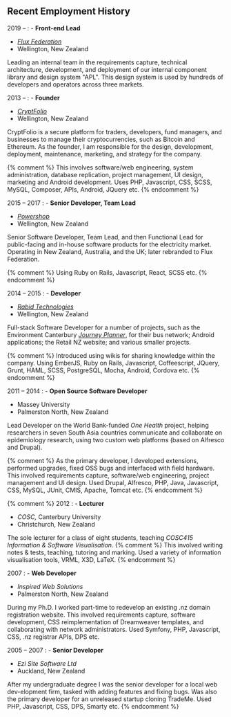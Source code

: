 ## Recent Employment History

2019 &ndash;
: - **Front-end Lead**
  - _[Flux Federation](https://fluxfederation.com)_
  - Wellington, New Zealand

  Leading an internal team in the requirements capture,
  technical architecture, development, and deployment of our
  internal component library and design system "APL".
  This design system is used by hundreds of developers
  and operators across three markets.

2013 &ndash;
: - **Founder**
  - _[CryptFolio](https://cryptfolio.com)_
  - Wellington, New Zealand

  CryptFolio is a secure platform for traders, developers, fund managers,
  and businesses to manage their cryptocurrencies, such as Bitcoin and Ethereum.
  As the founder, I am responsible for the design, development,
  deployment, maintenance, marketing, and strategy for the company.

  {% comment %}
  This involves software/web engineering, system administration, database replication,
  project management, UI design, marketing and Android development. Uses PHP, Javascript, CSS, SCSS, MySQL, Composer, APIs,
  Android, JQuery etc.
  {% endcomment %}

2015 &ndash; 2017
: - **Senior Developer, Team Lead**
  - _[Powershop](https://powershop.co.nz)_
  - Wellington, New Zealand

  Senior Software Developer, Team Lead, and then Functional Lead for public-facing and in-house software products
  for the electricity market.
  Operating in New Zealand, Australia, and the UK; later rebranded to Flux Federation.

  {% comment %}
  Using Ruby on Rails, Javascript, React, SCSS etc.
  {% endcomment %}

2014 &ndash; 2015
: - **Developer**
  - _[Rabid Technologies](https://rabid.co.nz)_
  - Wellington, New Zealand

  Full-stack Software Developer for a number of projects, such as the Environment Canterbury
  _[Journey Planner](http://metroinfo.co.nz/journeyplanner/index.html?region=christchurch)_,
  for their bus network;
  Android applications; the Retail NZ website; and various smaller projects.

  {% comment %}
  Introduced using wikis for sharing knowledge within the company.
  Using EmberJS, Ruby on Rails, Javascript, Coffeescript, JQuery, Grunt, HAML, SCSS, PostgreSQL, Mocha, Android, Cordova etc.
  {% endcomment %}

2011 &ndash; 2014
: - **Open Source Software Developer**
  - Massey University
  - Palmerston North, New Zealand

  Lead Developer on the World Bank-funded _One Health_ project, helping researchers
  in seven South Asia countries communicate and collaborate on epidemiology research, using two custom web platforms (based on Alfresco and Drupal).

  {% comment %}
  As the primary developer, I developed extensions,
  performed upgrades, fixed OSS bugs and interfaced with field hardware.
  This involved requirements capture, software/web
  engineering, project management and UI design. Used Drupal, Alfresco, PHP, Java, Javascript, CSS, MySQL, JUnit, CMIS,
  Apache, Tomcat etc.
  {% endcomment %}

{% comment %}
2012
: - **Lecturer**
  - _COSC,_
      Canterbury University
  - Christchurch, New Zealand

  The sole lecturer for a class of eight students, teaching
  _COSC415 Information & Software Visualisation_.
  {% comment %}
  This involved writing notes & tests, teaching, tutoring and marking.
  Used a variety of information visualisation tools, VRML, X3D, LaTeX.
  {% endcomment %}

2007
: - **Web Developer**
  - _Inspired Web Solutions_
  - Palmerston North, New Zealand

  During my Ph.D. I worked part-time to redevelop an existing .nz domain registration website. This involved requirements
  capture, software development, CSS reimplementation of Dreamweaver templates, and collaborating with network administrators. Used
  Symfony, PHP, Javascript, CSS, .nz registrar APIs, DPS etc.

2005 &ndash; 2007
: - **Senior Developer**
  - _Ezi Site Software Ltd_
  - Auckland, New Zealand

  After my undergraduate degree I was the senior developer for a local web dev-elopment firm, tasked with adding
  features and fixing bugs. Was also the primary developer for an unreleased startup cloning TradeMe. Used PHP, Javascript,
  CSS, DPS, Smarty etc.
{% endcomment %}
